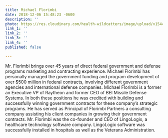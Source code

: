 ```yaml
---
title: Michael Florimbi
date: 2018-12-06 15:48:23 -0600
description: ''
photo: https://res.cloudinary.com/health-wildcatters/image/upload/v1544132926/image.png
link_1: ''
link_2: ''
link_3: ''
link_4: ''
published: false

---
```

Mr. Florimbi brings over 45 years of direct federal government and defense programs marketing and contracting experience. Michael Florimbi has personally managed the government funding and program development of over $500 million in federal contracts, involving different government agencies and international defense companies. Michael Florimbi is a former an Executive VP of Raytheon and former CEO of BEI Missile Defense Systems. In both these positions he was credited with building and successfully winning government contracts for these company’s strategic programs. He has served as Principal of Florimbi Partners a consulting company assisting his client companies in growing their government contracts. Mr. Florimbi was the co-founder and CEO of LingoLogix, a healthcare technology software company. LingoLogix software was successfully installed in hospitals as well as the Veterans Administration.